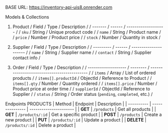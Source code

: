 BASE URL: https://inventory-api-uis8.onrender.com

Models & Collections
1. Product
/ Field   / Type   / Description         /
/ ------- / ------ / ------------------- /
/ `sku`   / String / Unique product code /
/ `name`  / String / Product name        /
/ `price` / Number / Product price       /
/ `stock` / Number / Quantity in stock   /

2. Supplier
/ Field     / Type   / Description           /
/ --------- / ------ / --------------------- /
/ `name`    / String / Supplier name         /
/ `contact` / String / Supplier contact info /

3. Order
/ Field               / Type     / Description                                 /
/ ------------------- / -------- / ------------------------------------------- /
/ `items`             / Array    / List of ordered products                    /
/ `items[].productId` / ObjectId / Reference to Product                        /
/ `items[].qty`       / Number   / Quantity ordered                            /
/ `items[].price`     / Number   / Product price at order time                 /
/ `supplierId`        / ObjectId / Reference to Supplier                       /
/ `status`            / String   / Order status (`pending`, `completed`, etc.) /

Endpoints
PRODUCTS
| Method     | Endpoint        | Description            |
| ---------- | --------------- | ---------------------- |
| **GET**    | `/products`     | Get all products       |
| **GET**    | `/products/:id` | Get a specific product |
| **POST**   | `/products`     | Create a new product   |
| **PUT**    | `/products/:id` | Update a product       |
| **DELETE** | `/products/:id` | Delete a product       |
 

